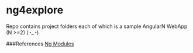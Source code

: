 # ng4explore
Repo contains project folders each of which is a sample AngularN WebApp (N >=2)   (◔_◔)

###References
[Ng Modules](https://angular.io/docs/ts/latest/guide/ngmodule.html)
